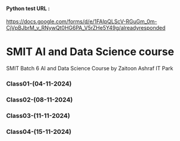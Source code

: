 #### Python test URL :
https://docs.google.com/forms/d/e/1FAIpQLScV-RGuGm_0m-CjVpBJbrM_v_RNywQt0HG6PA_V5rZHe5Y49g/alreadyresponded
# SMIT AI and Data Science course
SMIT Batch 6 AI and Data Science Course by Zaitoon Ashraf IT Park
### Class01-(04-11-2024)
### Class02-(08-11-2024)
### Class03-(11-11-2024)
### Class04-(15-11-2024)
